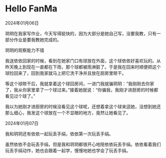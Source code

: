 # Hello FanMa 

2024年01月06日

玥玥在我家写作业，今天写得挺快的，因为大部分是她自己写，没要我教，只有一部分作业是要我教她完成的。

玥玥的观察能力不错

我送依依回家的时候，看到在她家门口有球放在外面，这个球依依好喜欢玩的。从昨天晚上到现在一直都在下雨，那个球都被雨淋脏了。于是我在回来时顺便把这个球捡回来了，回到我家就马上把它洗干净并且放在厨房里晾干。

等这个球晾干后，我就拿着这个球回房间，一进门我就骗玥玥：“我刚刚去你家了，我从你家里拿了一个球过来。”接着她就说：“你骗我，我刚才进厨房的时候都看见过个球了。”

我以为她刚才进厨房的时候没看见这个球呢，还想着拿这个球来逗她，没想到她还那么细心，我发这个球放在一个不显眼的地方，竟然让她看见了。

2024年01月07日

我和玥玥还有依依一起玩丢手绢，依依第一次玩丢手绢。

虽然依依不会玩丢手绢，但是我和玥玥都很开心地陪依依玩丢手绢。依依看着我们玩丢手绢动作，她也会跟着一起学，慢慢地她也学会了玩丢手绢。